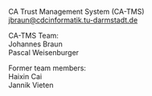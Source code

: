CA Trust Management System (CA-TMS) <br>
jbraun@cdcinformatik.tu-darmstadt.de <br>


CA-TMS Team: <br>
Johannes Braun <br>
Pascal Weisenburger <br>

Former team members: <br>
Haixin Cai <br>
Jannik Vieten <br>
